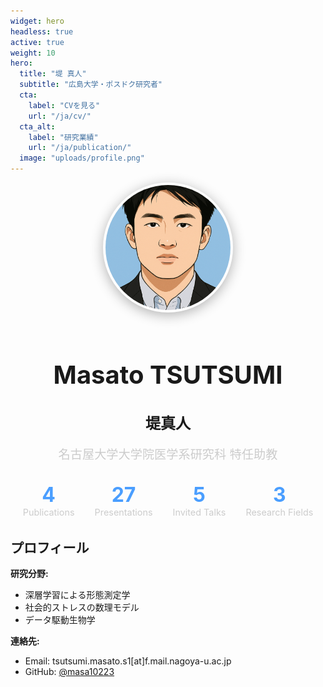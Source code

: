 ```yaml
---
widget: hero
headless: true
active: true
weight: 10
hero:
  title: "堤 真人"
  subtitle: "広島大学・ポスドク研究者"
  cta:
    label: "CVを見る"
    url: "/ja/cv/"
  cta_alt:
    label: "研究業績"
    url: "/ja/publication/"
  image: "uploads/profile.png"
---
```


<div style="text-align: center; margin-bottom: 2rem;">
  <img src="/uploads/profile.png" alt="Masato Tsutsumi" style="width: 200px; height: 200px; border-radius: 50%; object-fit: cover; margin-bottom: 1rem; border: 4px solid rgba(255, 255, 255, 0.2); box-shadow: 0 4px 20px rgba(0, 0, 0, 0.3);">
  <h1 style="font-size: 2.5rem; font-weight: 700; margin-bottom: 0.5rem; color: inherit;">Masato TSUTSUMI</h1>
  <h2 style="font-size: 1.5rem; font-weight: 600; margin-bottom: 1rem; color: inherit;">堤真人</h2>
  <p style="font-size: 1.2rem; margin-bottom: 1rem; color: #ccc;">名古屋大学大学院医学系研究科 特任助教</p>
</div>

<div class="research-stats" style="display: flex; justify-content: center; gap: 2rem; margin-bottom: 2rem; flex-wrap: wrap;">
  <div class="stat-item" style="text-align: center; color: inherit;">
    <div style="font-size: 2rem; font-weight: bold; color: #4a9eff;">4</div>
    <div style="font-size: 0.9rem; color: #ccc;">Publications</div>
  </div>
  <div class="stat-item" style="text-align: center; color: inherit;">
    <div style="font-size: 2rem; font-weight: bold; color: #4a9eff;">27</div>
    <div style="font-size: 0.9rem; color: #ccc;">Presentations</div>
  </div>
  <div class="stat-item" style="text-align: center; color: inherit;">
    <div style="font-size: 2rem; font-weight: bold; color: #4a9eff;">5</div>
    <div style="font-size: 0.9rem; color: #ccc;">Invited Talks</div>
  </div>
  <div class="stat-item" style="text-align: center; color: inherit;">
    <div style="font-size: 2rem; font-weight: bold; color: #4a9eff;">3</div>
    <div style="font-size: 0.9rem; color: #ccc;">Research Fields</div>
  </div>
</div>

## プロフィール
**研究分野:**
- 深層学習による形態測定学
- 社会的ストレスの数理モデル
- データ駆動生物学

**連絡先:**
- Email: tsutsumi.masato.s1[at]f.mail.nagoya-u.ac.jp
- GitHub: [@masa10223](https://github.com/masa10223)
